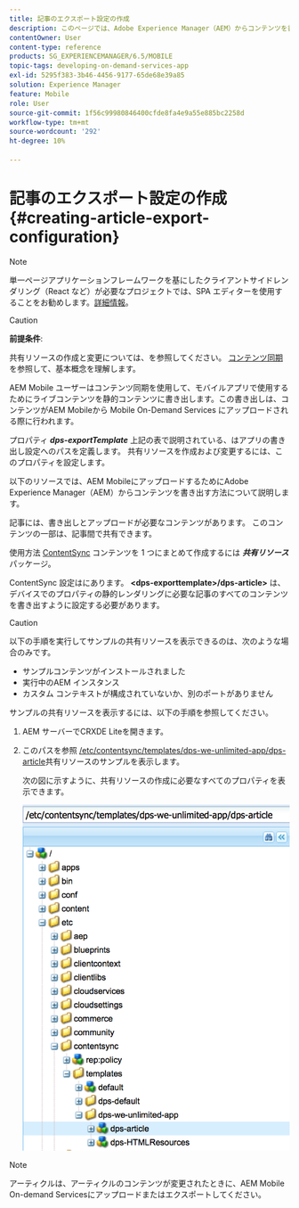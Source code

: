 ```yaml
---
title: 記事のエクスポート設定の作成
description: このページでは、Adobe Experience Manager（AEM）からコンテンツを書き出し、AEM Mobileにアップロードする方法を説明します。
contentOwner: User
content-type: reference
products: SG_EXPERIENCEMANAGER/6.5/MOBILE
topic-tags: developing-on-demand-services-app
exl-id: 5295f383-3b46-4456-9177-65de68e39a85
solution: Experience Manager
feature: Mobile
role: User
source-git-commit: 1f56c99980846400cfde8fa4e9a55e885bc2258d
workflow-type: tm+mt
source-wordcount: '292'
ht-degree: 10%

---
```


# 記事のエクスポート設定の作成{#creating-article-export-configuration}

>[!NOTE]
>
>単一ページアプリケーションフレームワークを基にしたクライアントサイドレンダリング（React など）が必要なプロジェクトでは、SPA エディターを使用することをお勧めします。[詳細情報](/help/sites-developing/spa-overview.md)。

>[!CAUTION]
>
>**前提条件**:
>
>共有リソースの作成と変更については、を参照してください。 [コンテンツ同期](/help/mobile/mobile-ondemand-contentsync.md) を参照して、基本概念を理解します。

AEM Mobile ユーザーはコンテンツ同期を使用して、モバイルアプリで使用するためにライブコンテンツを静的コンテンツに書き出します。この書き出しは、コンテンツがAEM Mobileから Mobile On-Demand Services にアップロードされる際に行われます。

プロパティ ***dps-exportTemplate*** 上記の表で説明されている、はアプリの書き出し設定へのパスを定義します。 共有リソースを作成および変更するには、このプロパティを設定します。

以下のリソースでは、AEM MobileにアップロードするためにAdobe Experience Manager（AEM）からコンテンツを書き出す方法について説明します。

記事には、書き出しとアップロードが必要なコンテンツがあります。 このコンテンツの一部は、記事間で共有できます。

使用方法 [ContentSync](/help/mobile/mobile-ondemand-contentsync.md) コンテンツを 1 つにまとめて作成するには ***共有リソース*** パッケージ。

ContentSync 設定はにあります。 **&lt;dps-exporttemplate>/dps-article>** は、デバイスでのプロパティの静的レンダリングに必要な記事のすべてのコンテンツを書き出すように設定する必要があります。

>[!CAUTION]
>
>以下の手順を実行してサンプルの共有リソースを表示できるのは、次のような場合のみです。
>
>* サンプルコンテンツがインストールされました
>* 実行中のAEM インスタンス
>* カスタム コンテキストが構成されていないか、別のポートがありません
>

サンプルの共有リソースを表示するには、以下の手順を参照してください。

1. AEM サーバーでCRXDE Liteを開きます。
1. このパスを参照 [/etc/contentsync/templates/dps-we-unlimited-app/dps-article](http://localhost:4502/crx/de/index.jsp#/etc/contentsync/templates/dps-we-unlimited-app/dps-article)共有リソースのサンプルを表示します。

   次の図に示すように、共有リソースの作成に必要なすべてのプロパティを表示できます。

   ![chlimage_1-134](assets/chlimage_1-134.png)

>[!NOTE]
>
>アーティクルは、アーティクルのコンテンツが変更されたときに、AEM Mobile On-demand Servicesにアップロードまたはエクスポートしてください。
